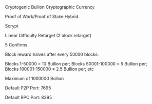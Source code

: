 Cryptogenic Bullion Cryptographic Currency

Proof of Work/Proof of Stake Hybrid

Scrypt

Linear Difficulty Retarget (2 block retarget)

5 Confirms

Block reward halves after every 50000 blocks:

Blocks 1-50000 = 10 Bullion per; 
Blocks 50001-100000 = 5 Bullion per;
Blocks 100001-150000 = 2.5 Bullion per;
etc

Maximum of 1000000 Bullion

Default P2P Port: 7695

Default RPC Port: 8395

